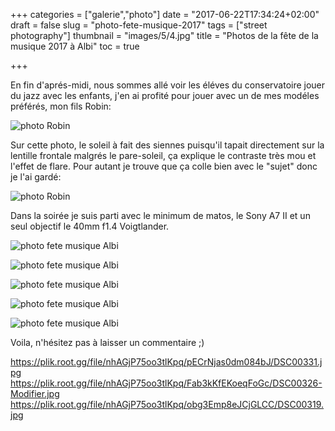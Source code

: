 +++
categories = ["galerie","photo"]
date = "2017-06-22T17:34:24+02:00"
draft = false
slug = "photo-fete-musique-2017"
tags = ["street photography"]
thumbnail = "images/5/4.jpg"
title = "Photos de la fête de la musique 2017 à Albi"
toc = true

+++


En fin d'aprés-midi, nous sommes allé voir les éléves du conservatoire jouer du jazz avec les enfants, j'en ai profité pour jouer avec un de mes modéles préférés, mon fils Robin:

![photo Robin](/images/5/1.jpg#center)

Sur cette photo, le soleil à fait des siennes puisqu'il tapait directement sur la lentille frontale malgrés le pare-soleil, ça explique le contraste très mou et l'effet de flare. Pour autant je trouve que ça colle bien avec le "sujet" donc je l'ai gardé:

![photo Robin](/images/5/2.jpg#center)

Dans la soirée je suis parti avec le minimum de matos, le Sony A7 II et un seul objectif le 40mm f1.4 Voigtlander.

![photo fete musique Albi](/images/5/3.jpg#center)

![photo fete musique Albi](/images/5/4.jpg#center)

![photo fete musique Albi](/images/5/5.jpg#center)

![photo fete musique Albi](/images/5/6.jpg#center)

![photo fete musique Albi](/images/5/7.jpg#center)

Voila, n'hésitez pas à laisser un commentaire ;)


https://plik.root.gg/file/nhAGjP75oo3tlKpq/pECrNjas0dm084bJ/DSC00331.jpg
https://plik.root.gg/file/nhAGjP75oo3tlKpq/Fab3kKfEKoeqFoGc/DSC00326-Modifier.jpg
https://plik.root.gg/file/nhAGjP75oo3tlKpq/obg3Emp8eJCjGLCC/DSC00319.jpg